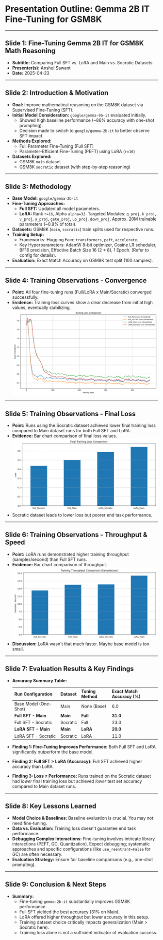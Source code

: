 # Presentation Outline: Gemma 2B IT Fine-Tuning for GSM8K

---

## Slide 1: Fine-Tuning Gemma 2B IT for GSM8K Math Reasoning

* **Subtitle:** Comparing Full SFT vs. LoRA and Main vs. Socratic Datasets
* **Presenter(s):** Anshul Sawant
* **Date:** 2025-04-23

---

## Slide 2: Introduction & Motivation

* **Goal:** Improve mathematical reasoning on the GSM8K dataset via Supervised Fine-Tuning (SFT).
* **Initial Model Consideration:** `google/gemma-9b-it` evaluated initially.
    * Showed high baseline performance (~86% accuracy with one-shot prompting).
    * Decision made to switch to `google/gemma-2b-it` to better observe SFT impact.
* **Methods Explored:**
    * Full Parameter Fine-Tuning (Full SFT)
    * Parameter-Efficient Fine-Tuning (PEFT) using LoRA (`r=16`)
* **Datasets Explored:**
    * GSM8K `main` dataset
    * GSM8K `socratic` dataset (with step-by-step reasoning)

---

## Slide 3: Methodology

* **Base Model:** `google/gemma-2b-it`
* **Fine-Tuning Approaches:**
    * **Full SFT:** Updated all model parameters.
    * **LoRA:** Rank `r=16`, Alpha `alpha=32`. Targeted Modules: `q_proj`, `k_proj`, `v_proj`, `o_proj`, `gate_proj`, `up_proj`, `down_proj`. Approx. 20M trainable parameters (~0.8% of total).
* **Datasets:** GSM8K (`main`, `socratic`) train splits used for respective runs.
* **Training Setup:**
    * Frameworks: Hugging Face `transformers`, `peft`, `accelerate`.
    * Key Hyperparameters: AdamW 8-bit optimizer, Cosine LR scheduler, BF16 precision, Effective Batch Size 16 (2 * 8), 1 Epoch. (Refer to config for details).
* **Evaluation:** Exact Match Accuracy on GSM8K test split (100 samples).

---

## Slide 4: Training Observations - Convergence

* **Point:** All four fine-tuning runs (Full/LoRA x Main/Socratic) converged successfully.
* **Evidence:** Training loss curves show a clear decrease from initial high values, eventually stabilizing.
  ![](training_loss_comparison.png)

---

## Slide 5: Training Observations - Final Loss

* **Point:** Runs using the Socratic dataset achieved lower final training loss compared to Main dataset runs for both Full SFT and LoRA.
* **Evidence:** Bar chart comparison of final loss values.
   ![](final_loss_comparison.png)
* Socratic dataset leads to lower loss but poorer end task performance.

---

## Slide 6: Training Observations - Throughput & Speed

* **Point:** LoRA runs demonstrated higher training throughput (samples/second) than Full SFT runs.
* **Evidence:** Bar chart comparison of throughput.
    ![](throughput_samples_comparison.png)
* **Discussion:** LoRA wasn't that much faster. Maybe base model is too small.

---

## Slide 7: Evaluation Results & Key Findings

* **Accuracy Summary Table:**

    | Run Configuration       | Dataset  | Tuning Method | Exact Match Accuracy (%) |
    | :---------------------- | :------- | :------------ | :----------------------- |
    | Base Model (One-Shot) | Main     | None (Base)   | 6.0                      |
    | **Full SFT - Main** | **Main** | **Full** | **31.0** |
    | Full SFT - Socratic   | Socratic | Full          | 23.0                     |
    | **LoRA SFT - Main** | **Main** | **LoRA** | **20.0** |
    | LoRA SFT - Socratic   | Socratic | LoRA          | 11.0                     |

* **Finding 1: Fine-Tuning Improves Performance:** Both Full SFT and LoRA significantly outperform the base model.
* **Finding 2: Full SFT > LoRA (Accuracy):** Full SFT achieved higher accuracy than LoRA.
* **Finding 3: Loss ≠ Performance:** Runs trained on the Socratic dataset had *lower* final training loss but achieved *lower* test set accuracy compared to Main dataset runs.

---

## Slide 8: Key Lessons Learned

* **Model Choice & Baselines:** Baseline evaluation is crucial. You may not need fine-tuning.
* **Data vs. Evaluation:** Training loss doesn't guarantee end task performance.
* **Debugging Complex Interactions:** Fine-tuning involves intricate library interactions (PEFT, GC, Quantization). Expect debugging; systematic approaches and specific configurations (like `use_reentrant=False` for GC) are often necessary.
* **Evaluation Strategy:** Ensure fair baseline comparisons (e.g., one-shot prompting).

---

## Slide 9: Conclusion & Next Steps

* **Summary:**
    * Fine-tuning `gemma-2b-it` substantially improves GSM8K performance.
    * Full SFT yielded the best accuracy (31% on Main).
    * LoRA offered higher throughput but lower accuracy in this setup.
    * Training dataset choice critically impacts generalization (Main > Socratic here).
    * Training loss alone is not a sufficient indicator of evaluation success.
